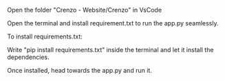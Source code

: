 Open the folder "Crenzo - Website/Crenzo" in VsCode

Open the terminal and install requirement.txt to run the app.py seamlessly.

To install requirements.txt:

Write "pip install requirements.txt" inside the terminal and let it install the dependencies.

Once installed, head towards the app.py and run it.
